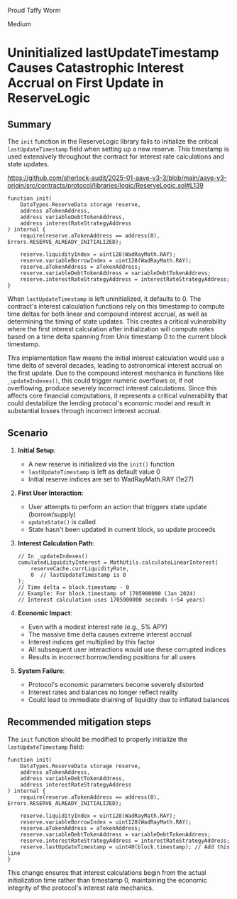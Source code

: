 Proud Taffy Worm

Medium

# Uninitialized lastUpdateTimestamp Causes Catastrophic Interest Accrual on First Update in ReserveLogic

## Summary
The `init` function in the ReserveLogic library fails to initialize the critical `lastUpdateTimestamp` field when setting up a new reserve. This timestamp is used extensively throughout the contract for interest rate calculations and state updates.

https://github.com/sherlock-audit/2025-01-aave-v3-3/blob/main/aave-v3-origin/src/contracts/protocol/libraries/logic/ReserveLogic.sol#L139

```solidity
function init(
    DataTypes.ReserveData storage reserve,
    address aTokenAddress,
    address variableDebtTokenAddress,
    address interestRateStrategyAddress
) internal {
    require(reserve.aTokenAddress == address(0), Errors.RESERVE_ALREADY_INITIALIZED);

    reserve.liquidityIndex = uint128(WadRayMath.RAY);
    reserve.variableBorrowIndex = uint128(WadRayMath.RAY);
    reserve.aTokenAddress = aTokenAddress;
    reserve.variableDebtTokenAddress = variableDebtTokenAddress;
    reserve.interestRateStrategyAddress = interestRateStrategyAddress;
}
```

When `lastUpdateTimestamp` is left uninitialized, it defaults to 0. The contract's interest calculation functions rely on this timestamp to compute time deltas for both linear and compound interest accrual, as well as determining the timing of state updates. This creates a critical vulnerability where the first interest calculation after initialization will compute rates based on a time delta spanning from Unix timestamp 0 to the current block timestamp.

This implementation flaw means the initial interest calculation would use a time delta of several decades, leading to astronomical interest accrual on the first update. Due to the compound interest mechanics in functions like `_updateIndexes()`, this could trigger numeric overflows or, if not overflowing, produce severely incorrect interest calculations. Since this affects core financial computations, it represents a critical vulnerability that could destabilize the lending protocol's economic model and result in substantial losses through incorrect interest accrual.

## Scenario

1. **Initial Setup**:
   - A new reserve is initialized via the `init()` function
   - `lastUpdateTimestamp` is left as default value 0
   - Initial reserve indices are set to WadRayMath.RAY (1e27)

2. **First User Interaction**:
   - User attempts to perform an action that triggers state update (borrow/supply)
   - `updateState()` is called
   - State hasn't been updated in current block, so update proceeds

3. **Interest Calculation Path**:
   ```solidity
   // In _updateIndexes()
   cumulatedLiquidityInterest = MathUtils.calculateLinearInterest(
       reserveCache.currLiquidityRate,
       0  // lastUpdateTimestamp is 0
   );
   // Time delta = block.timestamp - 0
   // Example: For block.timestamp of 1705900000 (Jan 2024)
   // Interest calculation uses 1705900000 seconds (~54 years)
   ```

4. **Economic Impact**:
   - Even with a modest interest rate (e.g., 5% APY)
   - The massive time delta causes extreme interest accrual
   - Interest indices get multiplied by this factor
   - All subsequent user interactions would use these corrupted indices
   - Results in incorrect borrow/lending positions for all users

5. **System Failure**:
   - Protocol's economic parameters become severely distorted
   - Interest rates and balances no longer reflect reality
   - Could lead to immediate draining of liquidity due to inflated balances



## Recommended mitigation steps
The `init` function should be modified to properly initialize the `lastUpdateTimestamp` field:

```solidity
function init(
    DataTypes.ReserveData storage reserve,
    address aTokenAddress,
    address variableDebtTokenAddress,
    address interestRateStrategyAddress
) internal {
    require(reserve.aTokenAddress == address(0), Errors.RESERVE_ALREADY_INITIALIZED);

    reserve.liquidityIndex = uint128(WadRayMath.RAY);
    reserve.variableBorrowIndex = uint128(WadRayMath.RAY);
    reserve.aTokenAddress = aTokenAddress;
    reserve.variableDebtTokenAddress = variableDebtTokenAddress;
    reserve.interestRateStrategyAddress = interestRateStrategyAddress;
    reserve.lastUpdateTimestamp = uint40(block.timestamp); // Add this line
}
```

This change ensures that interest calculations begin from the actual initialization time rather than timestamp 0, maintaining the economic integrity of the protocol's interest rate mechanics.